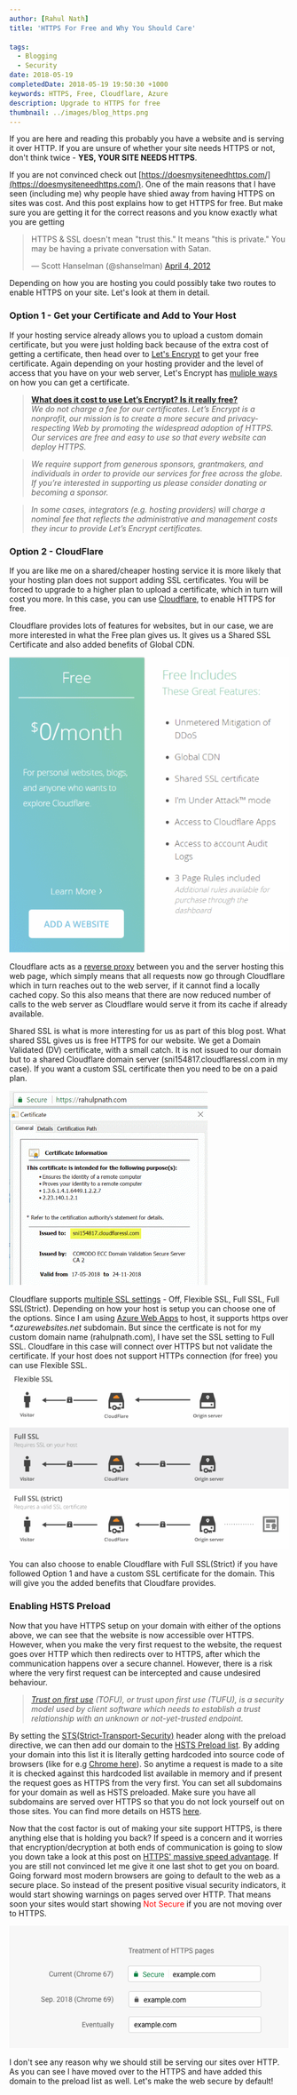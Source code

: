 ```yaml
---
author: [Rahul Nath]
title: 'HTTPS For Free and Why You Should Care'
  
tags:
  - Blogging
  - Security
date: 2018-05-19
completedDate: 2018-05-19 19:50:30 +1000
keywords: HTTPS, Free, Cloudflare, Azure
description: Upgrade to HTTPS for free
thumbnail: ../images/blog_https.png
---
```


If you are here and reading this probably you have a website and is serving it over HTTP. If you are unsure of whether your site needs HTTPS or not, don't think twice - **YES, YOUR SITE NEEDS HTTPS**.

If you are not convinced check out [https://doesmysiteneedhttps.com/](https://doesmysiteneedhttps.com/). One of the main reasons that I have seen (including me) why people have shied away from having HTTPS on sites was cost. And this post explains how to get HTTPS for free. But make sure you are getting it for the correct reasons and you know exactly what you are getting

<div class="center">
    <blockquote class="twitter-tweet" data-lang="en"><p lang="en" dir="ltr">HTTPS &amp; SSL doesn&#39;t mean &quot;trust this.&quot; It means &quot;this is private.&quot; You may be having a private conversation with Satan.</p>&mdash; Scott Hanselman (@shanselman) <a href="https://twitter.com/shanselman/status/187572289724887041?ref_src=twsrc%5Etfw">April 4, 2012</a></blockquote>
    <script async src="https://platform.twitter.com/widgets.js" charset="utf-8"></script>
</div>

Depending on how you are hosting you could possibly take two routes to enable HTTPS on your site. Let's look at them in detail.

### Option 1 - Get your Certificate and Add to Your Host

If your hosting service already allows you to upload a custom domain certificate, but you were just holding back because of the extra cost of getting a certificate, then head over to [Let's Encrypt](https://letsencrypt.org/) to get your free certificate. Again depending on your hosting provider and the level of access that you have on your web server, Let's Encrypt has [muliple ways](https://letsencrypt.org/getting-started/) on how you can get a certificate.

> [**What does it cost to use Let’s Encrypt? Is it really free?**](https://letsencrypt.org/docs/faq/#general)  
> _We do not charge a fee for our certificates. Let’s Encrypt is a nonprofit, our mission is to create a more secure and privacy-respecting Web by promoting the widespread adoption of HTTPS. Our services are free and easy to use so that every website can deploy HTTPS._

> _We require support from generous sponsors, grantmakers, and individuals in order to provide our services for free across the globe. If you’re interested in supporting us please consider donating or becoming a sponsor._

> _In some cases, integrators (e.g. hosting providers) will charge a nominal fee that reflects the administrative and management costs they incur to provide Let’s Encrypt certificates._

### Option 2 - CloudFlare

If you are like me on a shared/cheaper hosting service it is more likely that your hosting plan does not support adding SSL certificates. You will be forced to upgrade to a higher plan to upload a certificate, which in turn will cost you more. In this case, you can use [Cloudflare](https://www.cloudflare.com/), to enable HTTPS for free.

Cloudflare provides lots of features for websites, but in our case, we are more interested in what the Free plan gives us. It gives us a Shared SSL Certificate and also added benefits of Global CDN.

<img src="../images/cloudflare_free_plan.png" class="center" />

Cloudflare acts as a [reverse proxy](https://en.wikipedia.org/wiki/Reverse_proxy) between you and the server hosting this web page, which simply means that all requests now go through Cloudflare which in turn reaches out to the web server, if it cannot find a locally cached copy. So this also means that there are now reduced number of calls to the web server as Cloudflare would serve it from its cache if already available.

Shared SSL is what is more interesting for us as part of this blog post. What shared SSL gives us is free HTTPS for our website. We get a Domain Validated (DV) certificate, with a small catch. It is not issued to our domain but to a shared Cloudflare domain server (sni154817.cloudflaressl.com in my case). If you want a custom SSL certificate then you need to be on a paid plan.

<img src="../images/blog_ssl_certificate.png" class="center" />

Cloudflare supports [multiple SSL settings](https://support.cloudflare.com/hc/en-us/articles/200170416) - Off, Flexible SSL, Full SSL, Full SSL(Strict). Depending on how your host is setup you can choose one of the options. Since I am using [Azure Web Apps](https://azure.microsoft.com/en-au/services/app-service/web/) to host, it supports https over _\*.azurewebsites.net_ subdomain. But since the certficate is not for my custom domain name (rahulpnath.com), I have set the SSL setting to Full SSL. Cloudfare in this case will connect over HTTPS but not validate the certificate. If your host does not support HTTPs connection (for free) you can use Flexible SSL.
<a href="https://www.cloudflare.com/ssl/" >
<img src="../images/cloudflare_ssl_modes.png" class="center" />
</a>

You can also choose to enable Cloudflare with Full SSL(Strict) if you have followed Option 1 and have a custom SSL certificate for the domain. This will give you the added benefits that Cloudfare provides.

### Enabling HSTS Preload

Now that you have HTTPS setup on your domain with either of the options above, we can see that the website is now accessible over HTTPS. However, when you make the very first request to the website, the request goes over HTTP which then redirects over to HTTPS, after which the communication happens over a secure channel. However, there is a risk where the very first request can be intercepted and cause undesired behaviour.

> _[Trust on first use](https://en.wikipedia.org/wiki/Trust_on_first_use) (TOFU), or trust upon first use (TUFU), is a security model used by client software which needs to establish a trust relationship with an unknown or not-yet-trusted endpoint._

By setting the [STS(Strict-Transport-Security)](https://developer.mozilla.org/en-US/docs/Web/HTTP/Headers/Strict-Transport-Security) header along with the preload directive, we can then add our domain to the [HSTS Preload list](https://hstspreload.org/). By adding your domain into this list it is literally getting hardcoded into source code of browsers (like for e.g [Chrome here](https://chromium.googlesource.com/chromium/src/net/+/master/http/transport_security_state_static.json)). So anytime a request is made to a site it is checked against this hardcoded list available in memory and if present the request goes as HTTPS from the very first. You can set all subdomains for your domain as well as HSTS preloaded. Make sure you have all subdomains are served over HTTPS so that you do not lock yourself out on those sites. You can find more details on HSTS [here](https://scotthelme.co.uk/hsts-the-missing-link-in-tls/).

Now that the cost factor is out of making your site support HTTPS, is there anything else that is holding you back? If speed is a concern and it worries that encryption/decryption at both ends of communication is going to slow you down take a look at this post on [HTTPS' massive speed advantage](https://www.troyhunt.com/i-wanna-go-fast-https-massive-speed-advantage/).
If you are still not convinced let me give it one last shot to get you on board. Going forward most modern browsers are going to default to the web as a secure place. So instead of the present positive visual security indicators, it would start showing warnings on pages served over HTTP. That means soon your sites would start showing <span style="color:red;">Not Secure</span> if you are not moving over to HTTPS.

<a href="https://blog.chromium.org/2018/05/evolving-chromes-security-indicators.html" >
    <img src="../images/chrome_https.png" class="center" />
</a>

I don't see any reason why we should still be serving our sites over HTTP. As you can see I have moved over to the HTTPS and have added this domain to the preload list as well. Let's make the web secure by default!

